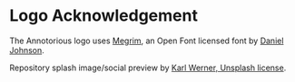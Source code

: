 # Logo Acknowledgement

The Annotorious logo uses [Megrim](https://fonts.google.com/specimen/Megrim), an Open Font licensed font by [Daniel Johnson](https://fonts.google.com/?query=Daniel+Johnson).

Repository splash image/social preview by [Karl Werner, Unsplash license](https://unsplash.com/photos/qpdIHfEEju8). 